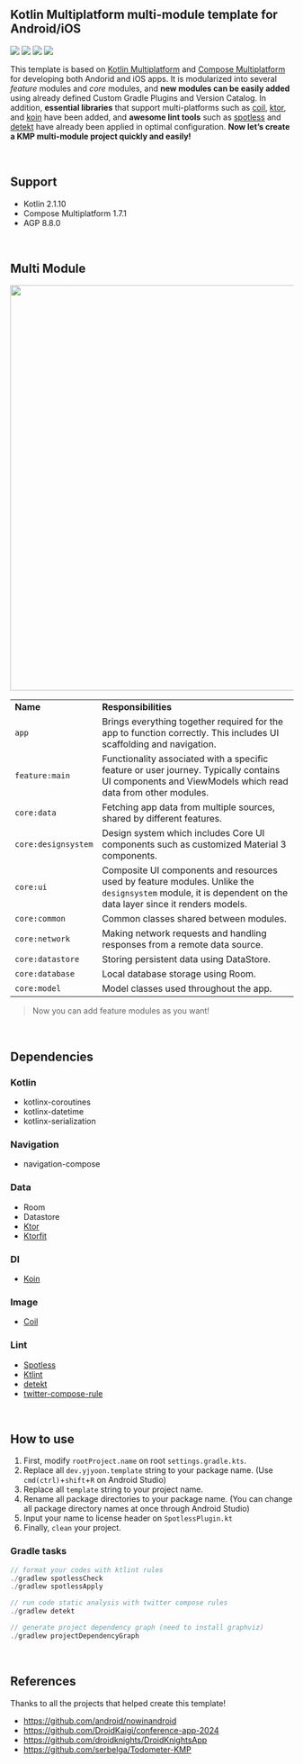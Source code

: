 ## Kotlin Multiplatform multi-module template for Android/iOS

<p>
  <img src="https://img.shields.io/badge/kotlin-multiplatform-A97BFF.svg"/>
  <img src="https://img.shields.io/badge/compose-multiplatform-5675DF.svg"/>
  <img src="https://img.shields.io/badge/platform-android-green.svg"/>
  <img src="https://img.shields.io/badge/platform-iOS-black.svg"/>
</p>

This template is based on [Kotlin Multiplatform](https://kotlinlang.org/docs/multiplatform.html) and [Compose Multiplatform](https://www.jetbrains.com/compose-multiplatform/) for developing both Andorid and iOS apps.
It is modularized into several *feature* modules and *core* modules, and **new modules can be easily added** using already defined Custom Gradle Plugins and Version Catalog.
In addition, **essential libraries** that support multi-platforms such as [coil](https://coil-kt.github.io/coil/), [ktor](https://ktor.io/), and [koin](https://insert-koin.io/) have been added, and **awesome lint tools** such as [spotless](https://github.com/diffplug/spotless) and [detekt](https://detekt.dev/) have already been applied in optimal configuration.
**Now let’s create a KMP multi-module project quickly and easily!**

<br>

## Support
- Kotlin 2.1.10
- Compose Multiplatform 1.7.1
- AGP 8.8.0

<br>

## Multi Module
<p align="center">
<img width="720" src="https://github.com/user-attachments/assets/e01f0ac2-befc-40ba-a30a-5d4cb3c15ebe" />
</p>

<table>
  <tr>
   <td><strong>Name</strong>
   </td>
   <td><strong>Responsibilities</strong>
   </td>
  </tr>
  <tr>
   <td><code>app</code>
   </td>
   <td>Brings everything together required for the app to function correctly. This includes UI scaffolding and navigation. 
   </td>
  </tr>
  <tr>
   <td><code>feature:main</code><br>
   </td>
   <td>Functionality associated with a specific feature or user journey. Typically contains UI components and ViewModels which read data from other modules.<br>
   </td>
  </tr>
  <tr>
   <td><code>core:data</code>
   </td>
   <td>Fetching app data from multiple sources, shared by different features.
   </td>
  </tr>
  <tr>
   <td><code>core:designsystem</code>
   </td>
   <td>Design system which includes Core UI components such as customized Material 3 components. 
   </td>
  </tr>
  <tr>
   <td><code>core:ui</code>
   </td>
   <td>Composite UI components and resources used by feature modules. Unlike the <code>designsystem</code> module, it is dependent on the data layer since it renders models. 
   </td>
  </tr>
  <tr>
   <td><code>core:common</code>
   </td>
   <td>Common classes shared between modules.
   </td>
  </tr>
  <tr>
   <td><code>core:network</code>
   </td>
   <td>Making network requests and handling responses from a remote data source.
   </td>
  </tr>
  <tr>
   <td><code>core:datastore</code>
   </td>
   <td>Storing persistent data using DataStore.
   </td>
  </tr>
  <tr>
   <td><code>core:database</code>
   </td>
   <td>Local database storage using Room.
   </td>
  </tr>
  <tr>
   <td><code>core:model</code>
   </td>
   <td>Model classes used throughout the app.
   </td>
  </tr>
</table>

> Now you can add feature modules as you want!

<br>

## Dependencies

### Kotlin
- kotlinx-coroutines
- kotlinx-datetime
- kotlinx-serialization

### Navigation
- navigation-compose

### Data
- Room
- Datastore
- [Ktor](https://ktor.io/)
- [Ktorfit](https://foso.github.io/Ktorfit/)

### DI
- [Koin](https://insert-koin.io/)

### Image
- [Coil](https://coil-kt.github.io/coil/)

### Lint
- [Spotless](https://github.com/diffplug/spotless)
- [Ktlint](https://github.com/pinterest/ktlint)
- [detekt](https://detekt.dev/)
- [twitter-compose-rule](https://github.com/twitter/compose-rules)

<br>

## How to use
1. First, modify `rootProject.name` on root `settings.gradle.kts`.
2. Replace all `dev.yjyoon.template` string to your package name. (Use `cmd(ctrl)`+`shift`+`R` on Android Studio)
3. Replace all `template` string to your project name.
4. Rename all package directories to your package name. (You can change all package directory names at once through Android Studio)
5. Input your name to license header on `SpotlessPlugin.kt` 
6. Finally, `clean` your project.

### Gradle tasks
```java
// format your codes with ktlint rules
./gradlew spotlessCheck
./gradlew spotlessApply

// run code static analysis with twitter compose rules
./gradlew detekt

// generate project dependency graph (need to install graphviz)
./gradlew projectDependencyGraph
```

<br>

## References
Thanks to all the projects that helped create this template!
- https://github.com/android/nowinandroid
- https://github.com/DroidKaigi/conference-app-2024
- https://github.com/droidknights/DroidKnightsApp
- https://github.com/serbelga/Todometer-KMP

